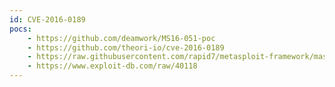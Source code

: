 ```yaml
---
id: CVE-2016-0189
pocs:
    - https://github.com/deamwork/MS16-051-poc
    - https://github.com/theori-io/cve-2016-0189
    - https://raw.githubusercontent.com/rapid7/metasploit-framework/master/modules/exploits/windows/browser/ms16_051_vbscript.rb
    - https://www.exploit-db.com/raw/40118
---
```

